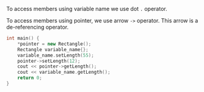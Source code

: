 To access members using variable name we use dot `.` operator. 

To access members using pointer, we use arrow `->` operator. This arrow is a  
de-referencing operator.

```cpp
int main() {  
	*pointer = new Rectangle();  
    Rectangle variable_name{};  
    variable_name.setLength(55);  
    pointer->setLength(12);  
    cout << pointer->getLength();  
    cout << variable_name.getLength();  
    return 0;  
}
```
